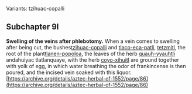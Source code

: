 Variants: tzihuac-copalli  

## Subchapter 9l  
**Swelling of the veins after phlebotomy.** When a vein comes to swelling after being cut, the bushes[tzihuac-copalli](Tzihuac-copalli.md) and [tlaco-eca-patli](Tlaco-ecapatli.md), [tetzmitl](Tetzmitl.md), the root of the plant[tlanen-popoloa](Tla-nen-popoloua.md), the leaves of the herb [quauh-yyauhtli](Quauh-yyauhtli.md) andahuiyac tlatlanquaye, with the herb [coyo-xihuitl](Coyo-xihuitl.md) are ground together with yolk of egg, in which water breathing the odor of frankincense is then poured, and the incised vein soaked with this liquor.  
[https://archive.org/details/aztec-herbal-of-1552/page/86](https://archive.org/details/aztec-herbal-of-1552/page/86)  

